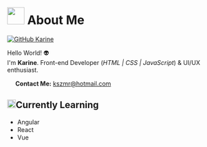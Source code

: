 <h1><img src="https://data.whicdn.com/images/175239492/original.gif" width="40"> About Me</h1>

[![GitHub Karine](https://img.shields.io/github/followers/kszmr?label=follow&style=social)](https://github.com/kszmr)

Hello World! :alien: <br>
I'm <b>Karine</b>. Front-end Developer (<i>HTML | CSS | JavaScript</i>) & UI/UX enthusiast.

<img src="https://cdn1.iconfinder.com/data/icons/pixel-art-essential/512/Search-512.png" width="15"> <b>Contact Me:</b> kszmr@hotmail.com
  
<h2><img src="https://i.gifer.com/origin/3f/3face8da2a6c3dcd27cb4a1aaa32c926_w200.gif" width="20">Currently Learning</h2>
<ul>
  <li>Angular <img src="https://d2eip9sf3oo6c2.cloudfront.net/tags/images/000/001/031/square_256/angular2.png" width="15"></li>
  <li>React <img src="https://s3.us-east-2.amazonaws.com/upload-icon/uploads/icons/png/8575147831553750379-256.png" width="15"></li>
  <li>Vue <img src="https://cdn.iconscout.com/icon/free/png-256/vue-282497.png" width="15"></li>
</ul>
